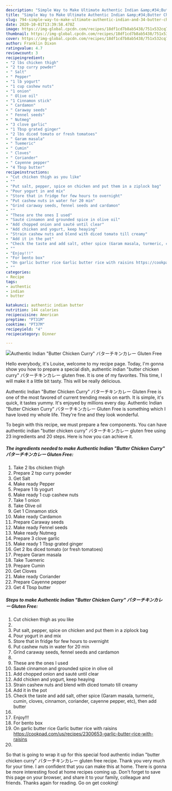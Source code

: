 ```yaml
---
description: "Simple Way to Make Ultimate Authentic Indian &amp;#34;Butter Chicken Curry&amp;#34; バターチキンカレー Gluten Free"
title: "Simple Way to Make Ultimate Authentic Indian &amp;#34;Butter Chicken Curry&amp;#34; バターチキンカレー Gluten Free"
slug: 794-simple-way-to-make-ultimate-authentic-indian-and-34-butter-chicken-curry-and-34-gluten-free
date: 2020-10-01T13:39:58.478Z
image: https://img-global.cpcdn.com/recipes/18df1cd7b8ab5438/751x532cq70/authentic-indian-butter-chicken-curry-バターチキンカレー-gluten-free-recipe-main-photo.jpg
thumbnail: https://img-global.cpcdn.com/recipes/18df1cd7b8ab5438/751x532cq70/authentic-indian-butter-chicken-curry-バターチキンカレー-gluten-free-recipe-main-photo.jpg
cover: https://img-global.cpcdn.com/recipes/18df1cd7b8ab5438/751x532cq70/authentic-indian-butter-chicken-curry-バターチキンカレー-gluten-free-recipe-main-photo.jpg
author: Franklin Dixon
ratingvalue: 4.7
reviewcount: 3
recipeingredient:
- "2 lbs chicken thigh"
- "2 tsp curry powder"
- " Salt"
- " Pepper"
- "1 lb yogurt"
- "1 cup cashew nuts"
- "1 onion"
- " Olive oil"
- "1 Cinnamon stick"
- " Cardamon"
- " Caraway seeds"
- " Fennel seeds"
- " Nutmeg"
- "3 clove garlic"
- "1 Tbsp grated ginger"
- "2 lbs diced tomato or fresh tomatoes"
- " Garam masala"
- " Tuemeric"
- " Cumin"
- " Cloves"
- " Coriander"
- " Cayenne pepper"
- "4 Tbsp butter"
recipeinstructions:
- "Cut chicken thigh as you like"
- ""
- "Put salt, pepper, spice on chicken and put them in a ziplock bag"
- "Pour yogurt in and mix"
- "Store that in fridge for few hours to overnight"
- "Put cashew nuts in water for 20 min"
- "Grind caraway seeds, fennel seeds and cardamon"
- ""
- "These are the ones I used"
- "Sauté cinnamon and grounded spice in olive oil"
- "Add chopped onion and sauté until clear"
- "Add chicken and yogurt, keep heaying"
- "Strain cashew nuts and blend with diced tomato till creamy"
- "Add it in the pot"
- "Check the taste and add salt, other spice (Garam masala, turmeric, cumin, cloves, cinnamon, coriander, cayenne pepper, etc), then add butter"
- ""
- "Enjoy!!!"
- "For bento box"
- "On garlic butter rice Garlic butter rice with raisins https://cookpad.com/us/recipes/2300653-garlic-butter-rice-with-raisins"
- ""
categories:
- Recipe
tags:
- authentic
- indian
- butter

katakunci: authentic indian butter 
nutrition: 144 calories
recipecuisine: American
preptime: "PT31M"
cooktime: "PT37M"
recipeyield: "4"
recipecategory: Dinner

---
```



![Authentic Indian &#34;Butter Chicken Curry&#34; バターチキンカレー Gluten Free](https://img-global.cpcdn.com/recipes/18df1cd7b8ab5438/751x532cq70/authentic-indian-butter-chicken-curry-バターチキンカレー-gluten-free-recipe-main-photo.jpg)

Hello everybody, it's Louise, welcome to my recipe page. Today, I'm gonna show you how to prepare a special dish, authentic indian &#34;butter chicken curry&#34; バターチキンカレー gluten free. It is one of my favorites. This time, I will make it a little bit tasty. This will be really delicious.

Authentic Indian &#34;Butter Chicken Curry&#34; バターチキンカレー Gluten Free is one of the most favored of current trending meals on earth. It is simple, it's quick, it tastes yummy. It's enjoyed by millions every day. Authentic Indian &#34;Butter Chicken Curry&#34; バターチキンカレー Gluten Free is something which I have loved my whole life. They're fine and they look wonderful.




To begin with this recipe, we must prepare a few components. You can have authentic indian &#34;butter chicken curry&#34; バターチキンカレー gluten free using 23 ingredients and 20 steps. Here is how you can achieve it.

<!--inarticleads1-->

##### The ingredients needed to make Authentic Indian &#34;Butter Chicken Curry&#34; バターチキンカレー Gluten Free:

1. Take 2 lbs chicken thigh
1. Prepare 2 tsp curry powder
1. Get  Salt
1. Make ready  Pepper
1. Prepare 1 lb yogurt
1. Make ready 1 cup cashew nuts
1. Take 1 onion
1. Take  Olive oil
1. Get 1 Cinnamon stick
1. Make ready  Cardamon
1. Prepare  Caraway seeds
1. Make ready  Fennel seeds
1. Make ready  Nutmeg
1. Prepare 3 clove garlic
1. Make ready 1 Tbsp grated ginger
1. Get 2 lbs diced tomato (or fresh tomatoes)
1. Prepare  Garam masala
1. Take  Tuemeric
1. Prepare  Cumin
1. Get  Cloves
1. Make ready  Coriander
1. Prepare  Cayenne pepper
1. Get 4 Tbsp butter




<!--inarticleads2-->

##### Steps to make Authentic Indian &#34;Butter Chicken Curry&#34; バターチキンカレー Gluten Free:

1. Cut chicken thigh as you like
1. 
1. Put salt, pepper, spice on chicken and put them in a ziplock bag
1. Pour yogurt in and mix
1. Store that in fridge for few hours to overnight
1. Put cashew nuts in water for 20 min
1. Grind caraway seeds, fennel seeds and cardamon
1. 
1. These are the ones I used
1. Sauté cinnamon and grounded spice in olive oil
1. Add chopped onion and sauté until clear
1. Add chicken and yogurt, keep heaying
1. Strain cashew nuts and blend with diced tomato till creamy
1. Add it in the pot
1. Check the taste and add salt, other spice (Garam masala, turmeric, cumin, cloves, cinnamon, coriander, cayenne pepper, etc), then add butter
1. 
1. Enjoy!!!
1. For bento box
1. On garlic butter rice Garlic butter rice with raisins https://cookpad.com/us/recipes/2300653-garlic-butter-rice-with-raisins
1. 




So that is going to wrap it up for this special food authentic indian &#34;butter chicken curry&#34; バターチキンカレー gluten free recipe. Thank you very much for your time. I am confident that you can make this at home. There is gonna be more interesting food at home recipes coming up. Don't forget to save this page on your browser, and share it to your family, colleague and friends. Thanks again for reading. Go on get cooking!
